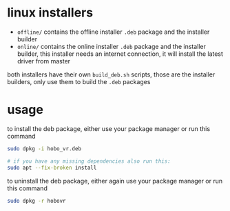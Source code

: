 # linux installers

* `offline/` contains the offline installer `.deb` package and the installer builder
* `online/` contains the online installer `.deb` package and the installer builder, this installer needs an internet connection, it will install the latest driver from master

both installers have their own `build_deb.sh` scripts, those are the installer builders, only use them to build the `.deb` packages

# usage
to install the deb package, either use your package manager or run this command
```bash
sudo dpkg -i hobo_vr.deb

# if you have any missing dependencies also run this:
sudo apt --fix-broken install

```

to uninstall the deb package, either again use your package manager or run this command
```bash
sudo dpkg -r hobovr
```
